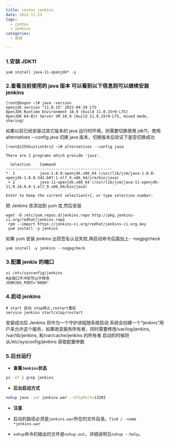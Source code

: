 ```yaml
---
title: centos jenkins
date: 2022-11-23
tags:
  - centos
  - jenkins
categories:
  - 其他

---
```


<Boxx/>

### 1.安装 JDK11

```shell
yum install java-11-openjdk* -y
```

### 2.查看当前使用的 java 版本 可以看到以下信息则可以继续安装 jenkins

```shell
[root@bogon ~]# java -version
openjdk version "11.0.15" 2022-04-19 LTS
OpenJDK Runtime Environment 18.9 (build 11.0.15+9-LTS)
OpenJDK 64-Bit Server VM 18.9 (build 11.0.15+9-LTS, mixed mode, sharing)
```

如果以前已经安装过其它版本的 java 运行时环境，则需要切换使用 jdk11，使用 alternatives --config java 切换 java 版本，切换版本后验证下是否切换成功

```
[root@iZ5hkuztint4rsZ ~]# alternatives --config java

There are 2 programs which provide 'java'.

  Selection    Command
-----------------------------------------------
*  1           java-1.8.0-openjdk.x86_64 (/usr/lib/jvm/java-1.8.0-openjdk-1.8.0.342.b07-1.el7_9.x86_64/jre/bin/java)
 + 2           java-11-openjdk.x86_64 (/usr/lib/jvm/java-11-openjdk-11.0.16.0.8-1.el7_9.x86_64/bin/java)

Enter to keep the current selection[+], or type selection number:
```

把 Jenkins 库添加到 yum 库,然后安装

```
wget -O /etc/yum.repos.d/jenkins.repo http://pkg.jenkins-ci.org/redhat/jenkins.repo
 rpm --import https://jenkins-ci.org/redhat/jenkins-ci.org.key
 yum install -y jenkins
```

如果 yum 安装 jenkins 出现签名认证失败,再启动命令后面加上- -nogpgcheck

```
yum install -y jenkins --nogpgcheck
```

### 3.配置 jenkis 的端口

```
vi /etc/sysconfig/jenkins
#此端口不冲突可以不修改
JENKINS_PORT="8080"
```

### 4.启动 jenkins

```4.启动jenkins
# start 启动 stop停止,restart重启
service jenkins start/stop/restart
```

安装成功后 Jenkins 将作为一个守护进程随系统启动
系统会创建一个“jenkins”用户来允许这个服务，如果改变服务所有者，同时需要修改/var/log/jenkins, /var/lib/jenkins, 和/var/cache/jenkins 的所有者
启动的时候将从/etc/sysconfig/jenkins 获取配置参数

### 5.后台运行

- **查看`Jenkins`状态**

```bash
ps -ef | grep jenkins
```

- **后台启动方式**

```bash
nohup java -jar jenkins.war --httpPort=13203
```

- **注意**

- 启动的路径必须是`jenkins.war`所在的文件目录。`find / -name *jenkins.war`
- `nohup`命令的输出的文件是`nohup.out`，详细说明见`nohup --help`。
